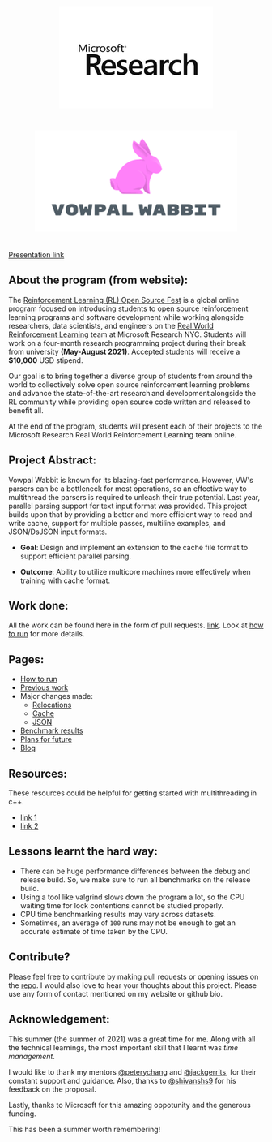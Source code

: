 <p align="center">
<a href="https://www.microsoft.com/en-us/research/"><img style="padding: 20px;" alt="drawing" src="assets/microsoft_research.jpg" height="200"></a>
<a href="https://vowpalwabbit.org/"><img style="padding: 20px;" alt="drawing" src="assets/VW.png" height="200"></a>
</p>

[Presentation link](https://docs.google.com/presentation/d/1SXanD0kRcpRYMmKSy1oy-NWq81bb_PcuzNlCVO9K8u8/edit?usp=sharing)


## About the program (from website):

The [Reinforcement Learning (RL) Open Source Fest](https://www.microsoft.com/en-us/research/academic-program/rl-open-source-fest/) is a global online program focused on introducing students to open source reinforcement learning programs and software development while working alongside researchers, data scientists, and engineers on the [Real World Reinforcement Learning](https://www.microsoft.com/en-us/research/project/real-world-reinforcement-learning/) team at Microsoft Research NYC. Students will work on a four-month research programming project during their break from university **(May-August 2021)**. Accepted students will receive a **$10,000** USD stipend.

Our goal is to bring together a diverse group of students from around the world to collectively solve open source reinforcement learning problems and advance the state-of-the-art research and development alongside the RL community while providing open source code written and released to benefit all.

At the end of the program, students will present each of their projects to the Microsoft Research Real World Reinforcement Learning team online.

## Project Abstract:
Vowpal Wabbit is known for its blazing-fast performance. However, VW's parsers can be a bottleneck for most operations, so an effective way to multithread the parsers is required to unleash their true potential. Last year, parallel parsing support for text input format was provided. This project builds upon that by providing a better and more efficient way to read and write cache, support for multiple passes, multiline examples, and JSON/DsJSON input formats.

- **Goal**: Design and implement an extension to the cache file format to support efficient parallel parsing.

- **Outcome**: Ability to utilize multicore machines more effectively when training with cache format.

## Work done:
All the work can be found here in the form of pull requests. [link](https://github.com/nishantkr18/vowpal_wabbit/pulls). Look at [how to run](htr/htr.md) for more details.

## Pages:
* [How to run](htr/htr.md)
* [Previous work](prev_work/prev_work.md)
* Major changes made:
    * [Relocations](changes/changes.md)
    * [Cache](cache/cache.md)
    * [JSON](json/json.md)
* [Benchmark results](result/result.md)
* [Plans for future](fw/fw.md)
* [Blog](blog/blog.md)

## Resources:
These resources could be helpful for getting started with multithreading in c++.

- [link 1](https://youtube.com/playlist?list=PLk6CEY9XxSIAeK-EAh3hB4fgNvYkYmghp)
- [link 2](https://www.youtube.com/playlist?list=PL1835A90FC78FF8BE)

## Lessons learnt the hard way:
- There can be huge performance differences between the debug and release build. So, we make sure to run all benchmarks on the release build.
- Using a tool like valgrind slows down the program a lot, so the CPU waiting time for lock contentions cannot be studied properly.
- CPU time benchmarking results may vary across datasets.
- Sometimes, an average of `100` runs may not be enough to get an accurate estimate of time taken by the CPU.

## Contribute?
Please feel free to contribute by making pull requests or opening issues on the [repo](https://github.com/nishantkr18/vowpal_wabbit/). I would also love to hear your thoughts about this project. Please use any form of contact mentioned on my website or github bio.

## Acknowledgement:
This summer (the summer of 2021) was a great time for me. Along with all the technical learnings, the most important skill that I learnt was *time management*. 

I would like to thank my mentors [@peterychang](https://github.com/peterychang/) and [@jackgerrits](https://github.com/jackgerrits), for their constant support and guidance. Also, thanks to [@shivanshs9](https://github.com/shivanshs9) for his feedback on the proposal.

Lastly, thanks to Microsoft for this amazing oppotunity and the generous funding.

This has been a summer worth remembering!
